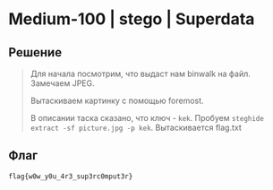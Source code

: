 # Medium-100 | stego | Superdata

## Решение

> Для начала посмотрим, что выдаст нам binwalk на файл. Замечаем JPEG.
>
> Вытаскиваем картинку с помощью foremost. 
>
> В описании таска сказано, что ключ - `kek`. Пробуем `steghide extract -sf picture.jpg -p kek`. Вытаскивается flag.txt

## Флаг

`flag{w0w_y0u_4r3_sup3rc0mput3r}`
